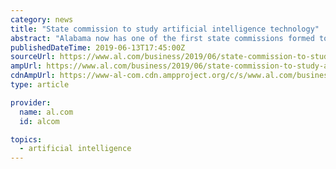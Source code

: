 ```yaml
---
category: news
title: "State commission to study artificial intelligence technology"
abstract: "Alabama now has one of the first state commissions formed to study the policy implications of artificial intelligence technology. State Sen. Jabo Waggoner (R--Vestavia Hills) proposed a joint resolution in the last legislative session, which Gov."
publishedDateTime: 2019-06-13T17:45:00Z
sourceUrl: https://www.al.com/business/2019/06/state-commission-to-study-artificial-intelligence-technology.html
ampUrl: https://www.al.com/business/2019/06/state-commission-to-study-artificial-intelligence-technology.html?outputType=amp
cdnAmpUrl: https://www-al-com.cdn.ampproject.org/c/s/www.al.com/business/2019/06/state-commission-to-study-artificial-intelligence-technology.html?outputType=amp
type: article

provider:
  name: al.com
  id: alcom

topics:
  - artificial intelligence
---
```

